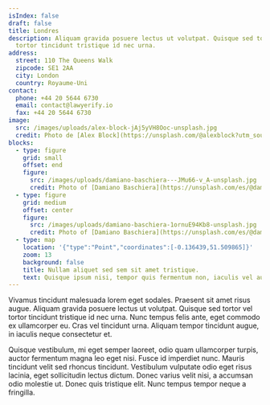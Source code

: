 ```yaml
---
isIndex: false
draft: false
title: Londres
description: Aliquam gravida posuere lectus ut volutpat. Quisque sed tortor vel
  tortor tincidunt tristique id nec urna.
address:
  street: 110 The Queens Walk
  zipcode: SE1 2AA
  city: London
  country: Royaume-Uni
contact:
  phone: +44 20 5644 6730
  email: contact@lawyerify.io
  fax: +44 20 5644 6730
image:
  src: /images/uploads/alex-block-jAj5yVH8Ooc-unsplash.jpg
  credit: Photo de [Alex Block](https://unsplash.com/@alexblock?utm_source=unsplash&utm_medium=referral&utm_content=creditCopyText) on [Unsplash](https://unsplash.com/)
blocks:
  - type: figure
    grid: small
    offset: end
    figure:
      src: /images/uploads/damiano-baschiera---JMu66-v_A-unsplash.jpg
      credit: Photo of [Damiano Baschiera](https://unsplash.com/es/@damiano_baschiera?utm_source=unsplash&utm_medium=referral&utm_content=creditCopyText) on [Unsplash](https://unsplash.com/fr/photos/--JMu66-v_A?utm_source=unsplash&utm_medium=referral&utm_content=creditCopyText)
  - type: figure
    grid: medium
    offset: center
    figure:
      src: /images/uploads/damiano-baschiera-1ornuE94Kb8-unsplash.jpg
      credit: Photo of [Damiano Baschiera](https://unsplash.com/es/@damiano_baschiera?utm_source=unsplash&utm_medium=referral&utm_content=creditCopyText) on [Unsplash](https://unsplash.com/fr/photos/--JMu66-v_A?utm_source=unsplash&utm_medium=referral&utm_content=creditCopyText)
  - type: map
    location: '{"type":"Point","coordinates":[-0.136439,51.509865]}'
    zoom: 13
    background: false
    title: Nullam aliquet sed sem sit amet tristique.
    text: Quisque ipsum nisi, tempor quis fermentum non, iaculis vel augue.
---
```

Vivamus tincidunt malesuada lorem eget sodales. Praesent sit amet risus augue. Aliquam gravida posuere lectus ut volutpat. Quisque sed tortor vel tortor tincidunt tristique id nec urna. Nunc tempus felis ante, eget commodo ex ullamcorper eu. Cras vel tincidunt urna. Aliquam tempor tincidunt augue, in iaculis neque consectetur et.

Quisque vestibulum, mi eget semper laoreet, odio quam ullamcorper turpis, auctor fermentum magna leo eget nisi. Fusce id imperdiet nunc. Mauris tincidunt velit sed rhoncus tincidunt. Vestibulum vulputate odio eget risus lacinia, eget sollicitudin lectus dictum. Donec varius velit nisi, a accumsan odio molestie ut. Donec quis tristique elit. Nunc tempus tempor neque a fringilla.